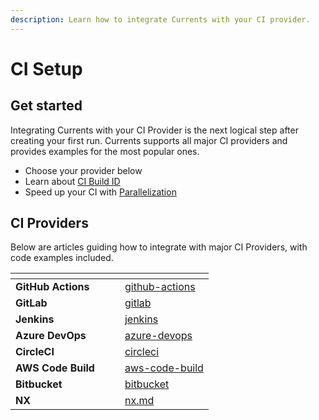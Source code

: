 ```yaml
---
description: Learn how to integrate Currents with your CI provider.
---
```


# CI Setup

## Get started

Integrating Currents with your CI Provider is the next logical step after creating your first run. Currents supports all major CI providers and provides examples for the most popular ones.

* Choose your provider below
* Learn about [CI Build ID](../../guides/ci-build-id.md)
* Speed up your CI with [Parallelization](../../guides/parallelization-guide/)

## CI Providers

Below are articles guiding how to integrate with major CI Providers, with code examples included.

<table data-view="cards"><thead><tr><th></th><th></th><th></th><th data-hidden data-card-target data-type="content-ref"></th></tr></thead><tbody><tr><td><strong>GitHub Actions</strong></td><td></td><td></td><td><a href="github-actions/">github-actions</a></td></tr><tr><td><strong>GitLab</strong></td><td></td><td></td><td><a href="gitlab/">gitlab</a></td></tr><tr><td><strong>Jenkins</strong></td><td></td><td></td><td><a href="jenkins/">jenkins</a></td></tr><tr><td><strong>Azure DevOps</strong></td><td></td><td></td><td><a href="azure-devops/">azure-devops</a></td></tr><tr><td><strong>CircleCI</strong></td><td></td><td></td><td><a href="circleci/">circleci</a></td></tr><tr><td><strong>AWS Code Build</strong></td><td></td><td></td><td><a href="aws-code-build/">aws-code-build</a></td></tr><tr><td><strong>Bitbucket</strong></td><td></td><td></td><td><a href="bitbucket/">bitbucket</a></td></tr><tr><td><strong>NX</strong></td><td></td><td></td><td><a href="nx.md">nx.md</a></td></tr></tbody></table>

